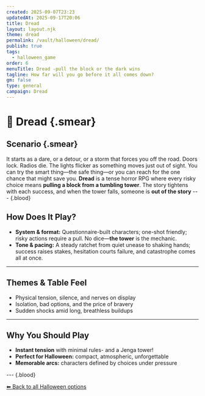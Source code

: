 ```yaml
---
created: 2025-09-07T23:23
updatedAt: 2025-09-17T20:06
title: Dread
layout: layout.njk
theme: dread
permalink: /vault/halloween/dread/
publish: true
tags:
  - halloween_game
order: 6
menuTitle: Dread -pull the block or the dark wins
tagline: How far will you go before it all comes down?
gm: false
type: general
campaign: Dread
---
```


# 🧱 Dread {.smear}

##  Scenario {.smear}
It starts as a dare, or a detour, or a storm that forces you off the road. Doors lock. Radios die. The lights flicker as something moves just out of sight. You can try the smart thing—the safe thing—or you can reach for the one chance that might save you.
**Dread** is a tense horror RPG where every risky choice means **pulling a block from a tumbling tower**. The story tightens with each success, and when the tower falls, someone is **out of the story**
--- {.blood}
## How Does It Play?

- **System & format:** Questionnaire-built characters; one-shot friendly; risky actions require a pull. No dice—**the tower** is the mechanic.
- **Tone & pacing:** A steady ratchet from quiet unease to shaking hands; success raises stakes, hesitation courts failure, and catastrophe comes all at once.

---
## Themes & Table Feel

- Physical tension, silence, and nerves on display
- Isolation, bad options, and the price of bravery
- Sudden shocks amid long, breathless buildups

---
## Why You Should Play

- **Instant tension** with minimal rules- and a Jenga tower!
- **Perfect for Halloween:** compact, atmospheric, unforgettable
- **Memorable arcs:** characters defined by choices under pressure

--- {.blood}

[⬅ Back to all Halloween options](/vault/halloween/)
